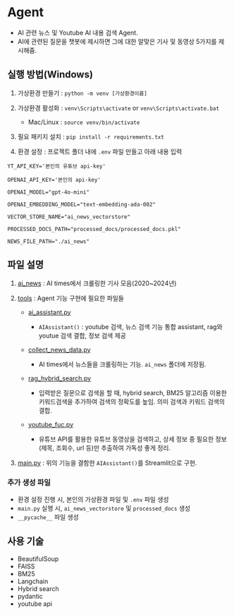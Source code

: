 # Agent

- AI 관련 뉴스 및 Youtube AI 내용 검색 Agent.
- AI에 관련된 질문을 챗봇에 제시하면 그에 대한 알맞은 기사 및 동영상 5가지를 제시해줌.

## 실행 방법(Windows)

1. 가상환경 만들기 : `python -m venv [가상환경이름]`

2. 가상환경 활성화 : `venv\Scripts\activate` or `venv\Scripts\activate.bat`

    - Mac/Linux : `source venv/bin/activate`

3. 필요 패키지 설치 : `pip install -r requirements.txt`

4. 환경 설정 : 프로젝트 폴더 내에 `.env` 파일 만들고 아래 내용 입력

```env
YT_API_KEY='본인의 유튜브 api-key'

OPENAI_API_KEY='본인의 api-key'

OPENAI_MODEL="gpt-4o-mini"

OPENAI_EMBEDDING_MODEL="text-embedding-ada-002"

VECTOR_STORE_NAME="ai_news_vectorstore"

PROCESSED_DOCS_PATH="processed_docs/processed_docs.pkl"

NEWS_FILE_PATH="./ai_news"
```

## 파일 설명

1. [ai_news](./ai_news/) : AI times에서 크롤링한 기사 모음(2020~2024년)

2. [tools](./tools/) : Agent 기능 구현에 필요한 파일들

    - [ai_assistant.py](./tools/ai_assistant.py)
        - `AIAssistant()` : youtube 검색, 뉴스 검색 기능 통합 assistant, rag와 youtue 검색 결합, 정보 검색 제공

    - [collect_news_data.py](./tools/collect_news_data.py)
        - AI times에서 뉴스들을 크롤링하는 기능. `ai_news` 폴더에 저장됨.

    - [rag_hybrid_search.py](./tools/rag_hybrid_search.py)
        - 입력받은 질문으로 검색을 할 때, hybrid search, BM25 알고리즘 이용한 키워드검색을 추가하여 검색의 정확도를 높임. 의미 검색과 키워드 검색의 결합.

    - [youtube_fuc.py](./tools/youtube_fuc.py)
        - 유튜브 API를 활용한 유튜브 동영상을 검색하고, 상세 정보 중 필요한 정보(제목, 조회수, url 등)만 추출하여 가독성 좋게 정리.

3. [main.py](./main.py) : 위의 기능을 결함한 `AIAssistant()`를 Streamlit으로 구현.

### 추가 생성 파일

- 환경 설정 진행 시, 본인의 가상환경 파일 및 `.env` 파일 생성
- `main.py` 실행 시, `ai_news_vectorstore` 및 `processed_docs` 생성
- `__pycache__` 파일 생성

## 사용 기술

- BeautifulSoup
- FAISS
- BM25
- Langchain
- Hybrid search
- pydantic
- youtube api
